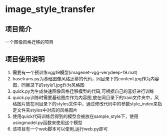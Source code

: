 # image_style_transfer
## 项目简介
一个图像风格迁移的项目
## 项目使用说明
1. 需要有一个预训练vgg19模型(imagenet-vgg-verydeep-19.mat)
2. basetrans.py为基础图像风格迁移的代码，同目录下的content.jpg作为内容图，同目录下的style1.jpg作为风格图
3. quick.py为生成快速图像风格迁移模型的代码,可根据自己的喜好进行训练
4. quick.py训练时需要基础图库作为内容图,放在同目录下的train文件夹中，风格图片放在同目录下的styles文件中，通过修改代码中的参数style_index来指定文件夹styles中对应的风格图片
5. 使用quick代码训练后得到的模型会被放在sample_style下，使用usingmodel.py函数来使用这个模型
6. 该项目有一个web脚本可以使用,运行web.py即可
